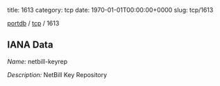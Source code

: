 title: 1613
category: tcp
date: 1970-01-01T00:00:00+0000
slug: tcp/1613

[portdb](/) / [tcp](/category/tcp.html) / 1613


## IANA Data

_Name:_ netbill-keyrep

_Description:_ NetBill Key Repository

